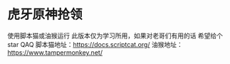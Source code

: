 # 虎牙原神抢领
使用脚本猫或油猴运行
此版本仅为学习所用，如果对老哥们有用的话 希望给个star QAQ
脚本猫地址：https://docs.scriptcat.org/
油猴地址：https://www.tampermonkey.net/
